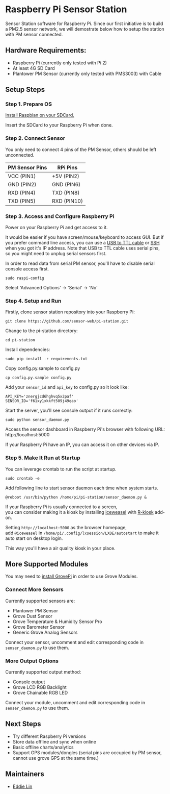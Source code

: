 Raspberry Pi Sensor Station
==============
Sensor Station software for Raspberry Pi.
Since our first initiative is to build a PM2.5 sensor network, we will demostrate below how to setup the station with PM sensor connected.

## Hardware Requirements:

* Raspberry Pi (currently only tested with Pi 2)
* At least 4G SD Card
* Plantower PM Sensor (currently only tested with PMS3003) with Cable

## Setup Steps

### Step 1. Prepare OS

[Install Raspbian on your SDCard.](https://www.raspberrypi.org/documentation/installation/installing-images/)

Insert the SDCard to your Raspberry Pi when done.

### Step 2. Connect Sensor

You only need to connect 4 pins of the PM Sensor, others should be left unconnected.

PM Sensor Pins| RPi Pins
---------- | ----------
VCC (PIN1) | +5V (PIN2)
GND (PIN2) | GND (PIN6)
RXD (PIN4) | TXD (PIN8)
TXD (PIN5) | RXD (PIN10)


### Step 3. Access and Configure Raspberry Pi

Power on your Raspberry Pi and get access to it. 

It would be easier if you have screen/mouse/keyboard to access GUI. But if you prefer command line access, you can use a [USB to TTL cable](https://learn.adafruit.com/adafruits-raspberry-pi-lesson-5-using-a-console-cable) or [SSH](https://learn.adafruit.com/adafruits-raspberry-pi-lesson-6-using-ssh) when you got it's IP address. Note that USB to TTL cable uses serial pins, so you might need to unplug serial sensors first.

In order to read data from serial PM sensor, you'll have to disable serial console access first.  
```
sudo raspi-config
```
Select 'Advanced Options' -> 'Serial' -> 'No'

### Step 4. Setup and Run

Firstly, clone sensor station repository into your Raspberry Pi:  
```
git clone https://github.com/sensor-web/pi-station.git
```

Change to the pi-station directory:  
```
cd pi-station
```

Install dependencies:  
```
sudo pip install -r requirements.txt
```

Copy config.py.sample to config.py
```
cp config.py.sample config.py
```

Add your `sensor_id` and `api_key` to config.py so it look like:
```
API_KEY='znergjcd6hghvq5x2paf'
SENSOR_ID='f61xy1xkkft509j49qao'
```

Start the server, you'll see console output if it runs correctly:  
```
sudo python sensor_daemon.py
```

Access the sensor dashboard in Raspberry Pi's browser with following URL:  
http://localhost:5000

If your Raspberry Pi have an IP, you can access it on other devices via IP.  

### Step 5. Make It Run at Startup
You can leverage crontab to run the script at startup.
```
sudo crontab -e
```

Add following line to start sensor daemon each time when system starts.
```
@reboot /usr/bin/python /home/pi/pi-station/sensor_daemon.py &
```


If your Raspberry Pi is usually connected to a screen,  
you can consider making it a kiosk by installing [iceweasel](https://wiki.debian.org/Iceweasel) with [R-kiosk](https://addons.mozilla.org/firefox/addon/r-kiosk/) add-on.

Setting ```http://localhost:5000``` as the browser homepage,  
add ```@iceweasel``` in ```/home/pi/.config/lxsession/LXDE/autostart``` to make it auto start on desktop login.

This way you'll have a air quality kiosk in your place.

## More Supported Modules

You may need to [install GrovePi](http://www.dexterindustries.com/GrovePi/get-started-with-the-grovepi/setting-software/) in order to use Grove Modules.

### Connect More Sensors

Currently supported sensors are:

* Plantower PM Sensor
* Grove Dust Sensor
* Grove Temperature & Humidity Sensor Pro
* Grove Barometer Sensor
* Generic Grove Analog Sensors

Connect your sensor, uncomment and edit corresponding code in ```senser_daemon.py``` to use them.

### More Output Options

Currently supported output method:

* Console output
* Grove LCD RGB Backlight
* Grove Chainable RGB LED  

Connect your module, uncomment and edit corresponding code in ```senser_daemon.py``` to use them.

## Next Steps

* Try different Raspberry Pi versions
* Store data offline and sync when online
* Basic offline charts/analytics
* Support GPS modules/dongles (serial pins are occupied by PM sensor, cannot use grove GPS at the same time.)

## Maintainers
* [Eddie Lin](https://github.com/yshlin)

